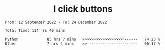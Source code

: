 <h1 align="center">
I click buttons
</h1>

<!--START_SECTION:waka-->

```text
From: 12 September 2022 - To: 24 December 2022

Total Time: 114 hrs 40 mins

Python             85 hrs 7 mins   >>>>>>>>>>>>>>>>>>>------   74.23 %
Other              7 hrs 4 mins    >>-----------------------   06.17 %
```

<!--END_SECTION:waka-->
